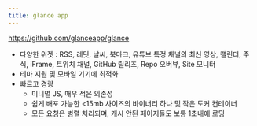 ```yaml
---
title: glance app
---
```

https://github.com/glanceapp/glance

- 다양한 위젯 : RSS, 레딧, 날씨, 북마크, 유튜브 특정 채널의 최신 영상, 캘린더, 주식, iFrame, 트위치 채널, GitHub 릴리즈, Repo 오버뷰, Site 모니터
- 테마 지원 및 모바일 기기에 최적화
- 빠르고 경량
    - 미니멀 JS, 매우 적은 의존성
    - 쉽게 배포 가능한 <15mb 사이즈의 바이너리 하나 및 작은 도커 컨테이너
    - 모든 요청은 병렬 처리되며, 캐시 안된 페이지들도 보통 1초내에 로딩